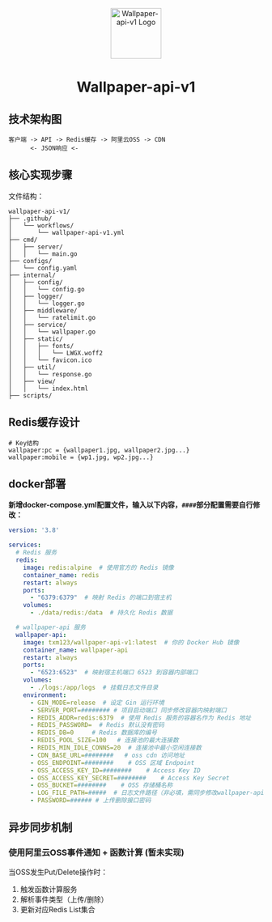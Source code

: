 <p align="center">
  <img src="https://neko.aimiliy.top/v1/static/favicon.ico" alt="Wallpaper-api-v1 Logo" width="100">
</p>

<h1 align="center">Wallpaper-api-v1</h1>

## 技术架构图

```
客户端 -> API -> Redis缓存 -> 阿里云OSS -> CDN 
      <- JSON响应 <-
```

## 核心实现步骤

文件结构：

```
wallpaper-api-v1/
├── .github/
│   └── workflows/
│       └── wallpaper-api-v1.yml
├── cmd/
│   ├── server/
│   │   └── main.go
├── configs/
│   └── config.yaml
├── internal/
│   ├── config/
│   │   └── config.go
│   ├── logger/
│   │   └── logger.go
│   ├── middleware/
│   │   └── ratelimit.go
│   ├── service/
│   │   └── wallpaper.go
│   ├── static/
│   │   ├── fonts/
│   │   │   └── LWGX.woff2
│   │   └── favicon.ico
│   ├── util/
│   │   └── response.go
│   ├── view/
│   │   └── index.html
├── scripts/
```

## Redis缓存设计

```
# Key结构
wallpaper:pc = {wallpaper1.jpg, wallpaper2.jpg...}
wallpaper:mobile = {wp1.jpg, wp2.jpg...}
```

## docker部署

**新增docker-compose.yml配置文件，输入以下内容，`####`部分配置需要自行修改：**

```yaml
version: '3.8'

services:
  # Redis 服务
  redis:
    image: redis:alpine  # 使用官方的 Redis 镜像
    container_name: redis
    restart: always
    ports:
      - "6379:6379"  # 映射 Redis 的端口到宿主机
    volumes:
      - ./data/redis:/data  # 持久化 Redis 数据

  # wallpaper-api 服务
  wallpaper-api:
    image: txm123/wallpaper-api-v1:latest  # 你的 Docker Hub 镜像
    container_name: wallpaper-api
    restart: always
    ports:
      - "6523:6523"  # 映射宿主机端口 6523 到容器内部端口
    volumes:
      - ./logs:/app/logs  # 挂载日志文件目录
    environment:
      - GIN_MODE=release  # 设定 Gin 运行环境
      - SERVER_PORT=######## # 项目启动端口 同步修改容器内映射端口
      - REDIS_ADDR=redis:6379  # 使用 Redis 服务的容器名作为 Redis 地址
      - REDIS_PASSWORD=  # Redis 默认没有密码
      - REDIS_DB=0     # Redis 数据库的编号
      - REDIS_POOL_SIZE=100   # 连接池的最大连接数
      - REDIS_MIN_IDLE_CONNS=20  # 连接池中最小空闲连接数
      - CDN_BASE_URL=########   # oss cdn 访问地址
      - OSS_ENDPOINT=########    # OSS 区域 Endpoint
      - OSS_ACCESS_KEY_ID=########    # Access Key ID
      - OSS_ACCESS_KEY_SECRET=########    # Access Key Secret
      - OSS_BUCKET=########    # OSS 存储桶名称
      - LOG_FILE_PATH=#####  # 日志文件路径（非必填，需同步修改wallpaper-api挂载日志目录）
      - PASSWORD=###### # 上传删除接口密码
```

## 异步同步机制

### 使用阿里云OSS事件通知 + 函数计算 (暂未实现)

当OSS发生Put/Delete操作时：

1. 触发函数计算服务
2. 解析事件类型（上传/删除）
3. 更新对应Redis List集合

